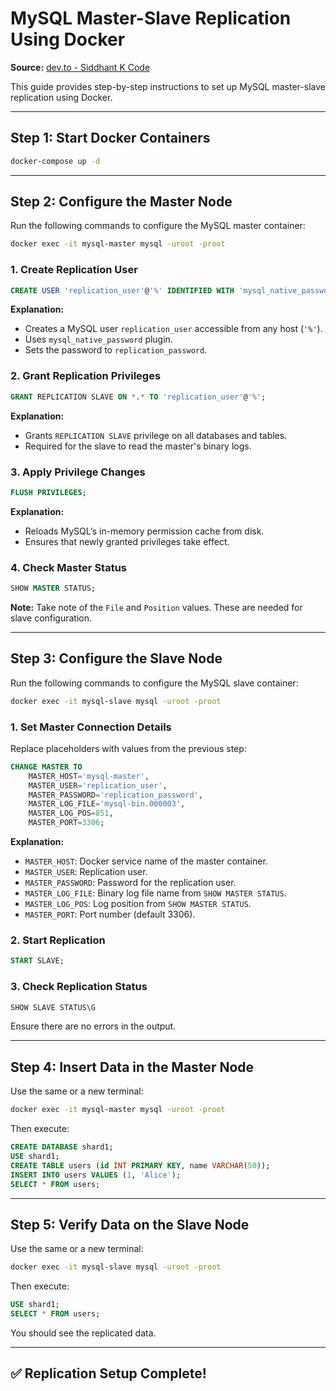 # MySQL Master-Slave Replication Using Docker

**Source:** [dev.to - Siddhant K Code](https://dev.to/siddhantkcode/how-to-set-up-a-mysql-master-slave-replication-in-docker-4n0a)

This guide provides step-by-step instructions to set up MySQL master-slave replication using Docker.

---

## Step 1: Start Docker Containers

```bash
docker-compose up -d
```

---

## Step 2: Configure the Master Node

Run the following commands to configure the MySQL master container:

```bash
docker exec -it mysql-master mysql -uroot -proot
```

### 1. Create Replication User

```sql
CREATE USER 'replication_user'@'%' IDENTIFIED WITH 'mysql_native_password' BY 'replication_password';
```

**Explanation:**
- Creates a MySQL user `replication_user` accessible from any host (`'%'`).
- Uses `mysql_native_password` plugin.
- Sets the password to `replication_password`.

### 2. Grant Replication Privileges

```sql
GRANT REPLICATION SLAVE ON *.* TO 'replication_user'@'%';
```

**Explanation:**
- Grants `REPLICATION SLAVE` privilege on all databases and tables.
- Required for the slave to read the master's binary logs.

### 3. Apply Privilege Changes

```sql
FLUSH PRIVILEGES;
```

**Explanation:**
- Reloads MySQL’s in-memory permission cache from disk.
- Ensures that newly granted privileges take effect.

### 4. Check Master Status

```sql
SHOW MASTER STATUS;
```

**Note:** Take note of the `File` and `Position` values. These are needed for slave configuration.

---

## Step 3: Configure the Slave Node

Run the following commands to configure the MySQL slave container:

```bash
docker exec -it mysql-slave mysql -uroot -proot
```

### 1. Set Master Connection Details

Replace placeholders with values from the previous step:

```sql
CHANGE MASTER TO
    MASTER_HOST='mysql-master',
    MASTER_USER='replication_user',
    MASTER_PASSWORD='replication_password',
    MASTER_LOG_FILE='mysql-bin.000003',
    MASTER_LOG_POS=851,
    MASTER_PORT=3306;
```

**Explanation:**
- `MASTER_HOST`: Docker service name of the master container.
- `MASTER_USER`: Replication user.
- `MASTER_PASSWORD`: Password for the replication user.
- `MASTER_LOG_FILE`: Binary log file name from `SHOW MASTER STATUS`.
- `MASTER_LOG_POS`: Log position from `SHOW MASTER STATUS`.
- `MASTER_PORT`: Port number (default 3306).

### 2. Start Replication

```sql
START SLAVE;
```

### 3. Check Replication Status

```sql
SHOW SLAVE STATUS\G
```

Ensure there are no errors in the output.

---

## Step 4: Insert Data in the Master Node

Use the same or a new terminal:

```bash
docker exec -it mysql-master mysql -uroot -proot
```

Then execute:

```sql
CREATE DATABASE shard1;
USE shard1;
CREATE TABLE users (id INT PRIMARY KEY, name VARCHAR(50));
INSERT INTO users VALUES (1, 'Alice');
SELECT * FROM users;
```

---

## Step 5: Verify Data on the Slave Node

Use the same or a new terminal:

```bash
docker exec -it mysql-slave mysql -uroot -proot
```

Then execute:

```sql
USE shard1;
SELECT * FROM users;
```

You should see the replicated data.

---

## ✅ Replication Setup Complete!
